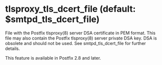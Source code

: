 # tlsproxy_tls_dcert_file (default: $smtpd_tls_dcert_file)
 File with the Postfix tlsproxy(8) server DSA certificate in PEM
format. This file may also contain the Postfix tlsproxy(8) server
private DSA key. DSA is obsolete and should not be used. See
smtpd\_tls\_dcert\_file for further details. 


 This feature is available in Postfix 2.8 and later. 


